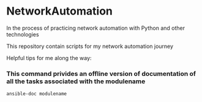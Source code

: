 # NetworkAutomation
In the process of practicing network automation with Python and other technologies

This repository contain scripts for my network automation journey

Helpful tips for me along the way:

### This command privides an offline version of documentation of all the tasks associated with the modulename  
`ansible-doc modulename`
